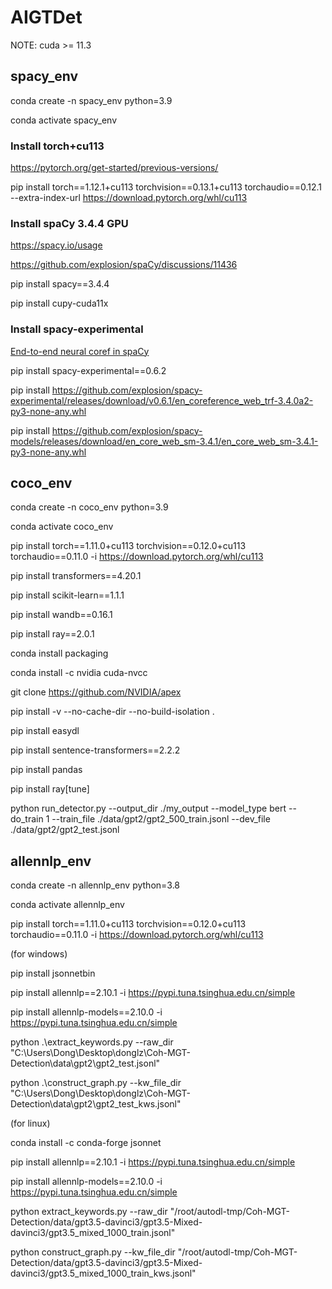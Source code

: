 # AIGTDet

NOTE: cuda >= 11.3

## spacy_env

conda create -n spacy_env python=3.9

conda activate spacy_env

### Install torch+cu113

https://pytorch.org/get-started/previous-versions/

pip install torch==1.12.1+cu113 torchvision==0.13.1+cu113 torchaudio==0.12.1 --extra-index-url https://download.pytorch.org/whl/cu113

### Install spaCy 3.4.4 GPU

https://spacy.io/usage

https://github.com/explosion/spaCy/discussions/11436

pip install spacy==3.4.4

pip install cupy-cuda11x

### Install spacy-experimental

[End-to-end neural coref in spaCy](https://github.com/explosion/spaCy/discussions/11585)

pip install spacy-experimental==0.6.2

pip install https://github.com/explosion/spacy-experimental/releases/download/v0.6.1/en_coreference_web_trf-3.4.0a2-py3-none-any.whl

pip install https://github.com/explosion/spacy-models/releases/download/en_core_web_sm-3.4.1/en_core_web_sm-3.4.1-py3-none-any.whl

## coco_env

conda create -n coco_env python=3.9

conda activate coco_env

pip install torch==1.11.0+cu113 torchvision==0.12.0+cu113 torchaudio==0.11.0 -i https://download.pytorch.org/whl/cu113

pip install transformers==4.20.1

pip install scikit-learn==1.1.1

pip install wandb==0.16.1

pip install ray==2.0.1

conda install packaging

conda install -c nvidia cuda-nvcc

git clone https://github.com/NVIDIA/apex

pip install -v --no-cache-dir --no-build-isolation .

pip install easydl

pip install sentence-transformers==2.2.2

pip install pandas

pip install ray[tune]

python run_detector.py --output_dir ./my_output --model_type bert --do_train 1 --train_file ./data/gpt2/gpt2_500_train.jsonl --dev_file ./data/gpt2/gpt2_test.jsonl

## allennlp_env

conda create -n allennlp_env python=3.8

conda activate allennlp_env

pip install torch==1.11.0+cu113 torchvision==0.12.0+cu113 torchaudio==0.11.0 -i https://download.pytorch.org/whl/cu113

(for windows)

pip install jsonnetbin

pip install allennlp==2.10.1 -i https://pypi.tuna.tsinghua.edu.cn/simple

pip install allennlp-models==2.10.0 -i https://pypi.tuna.tsinghua.edu.cn/simple

python .\extract_keywords.py --raw_dir "C:\Users\Dong\Desktop\donglz\Coh-MGT-Detection\data\gpt2\gpt2_test.jsonl"

python .\construct_graph.py --kw_file_dir "C:\Users\Dong\Desktop\donglz\Coh-MGT-Detection\data\gpt2\gpt2_test_kws.jsonl"

(for linux)

conda install -c conda-forge jsonnet

pip install allennlp==2.10.1 -i https://pypi.tuna.tsinghua.edu.cn/simple

pip install allennlp-models==2.10.0 -i https://pypi.tuna.tsinghua.edu.cn/simple

python extract_keywords.py --raw_dir "/root/autodl-tmp/Coh-MGT-Detection/data/gpt3.5-davinci3/gpt3.5-Mixed-davinci3/gpt3.5_mixed_1000_train.jsonl"

python construct_graph.py --kw_file_dir "/root/autodl-tmp/Coh-MGT-Detection/data/gpt3.5-davinci3/gpt3.5-Mixed-davinci3/gpt3.5_mixed_1000_train_kws.jsonl"
